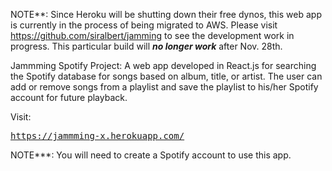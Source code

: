 NOTE**: Since Heroku will be shutting down their free dynos, this web app is currently in the process of being migrated to AWS.  Please visit https://github.com/siralbert/jamming to see the development work in progress.  This particular build will _**no longer work**_ after Nov. 28th.

Jammming Spotify Project:  A web app developed in React.js for searching the Spotify database for songs based on album, title, or artist.  The user can add or remove songs from a playlist and save the playlist to his/her Spotify account for future playback.

Visit:
<pre><a href=https://jammming-x.herokuapp.com/>https://jammming-x.herokuapp.com/</a></pre>

NOTE***: You will need to create a Spotify account to use this app.
